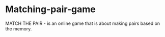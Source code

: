 # Matching-pair-game
MATCH THE PAIR - is an online game that is about making pairs based on the memory.
